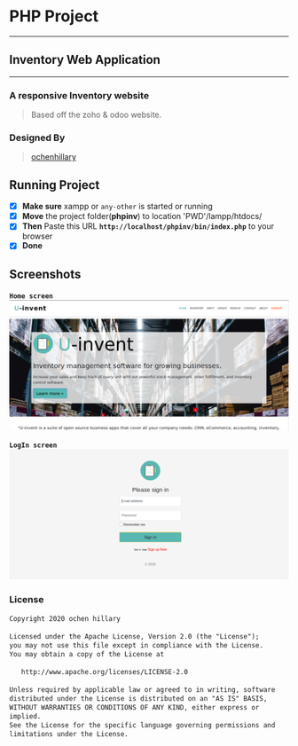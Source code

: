 
# __PHP Project__
___

## Inventory Web Application
<!-- <img src="./bin/favicon.ico" width="250px" /> -->
___

### A responsive Inventory website
> Based off the zoho & odoo website.

### Designed By
  > [ochenhillary](https://github.com/occn8)

## Running Project
* [x] __Make sure__ xampp or `any-other` is started or running
* [x] __Move__ the project folder(__phpinv__) to location 'PWD'/lampp/htdocs/
* [x] __Then__ Paste this URL __`http://localhost/phpinv/bin/index.php`__ to your browser
* [x] __Done__

## Screenshots
__`Home screen`__
<img src="screen1.png" />

__`LogIn screen`__
<img src="screen2.png" />

### License

    Copyright 2020 ochen hillary

    Licensed under the Apache License, Version 2.0 (the "License");
    you may not use this file except in compliance with the License.
    You may obtain a copy of the License at

       http://www.apache.org/licenses/LICENSE-2.0

    Unless required by applicable law or agreed to in writing, software
    distributed under the License is distributed on an "AS IS" BASIS,
    WITHOUT WARRANTIES OR CONDITIONS OF ANY KIND, either express or implied.
    See the License for the specific language governing permissions and
    limitations under the License.
